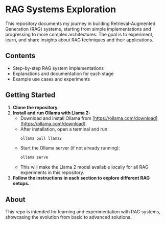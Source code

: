 # RAG Systems Exploration

This repository documents my journey in building Retrieval-Augmented Generation (RAG) systems, starting from simple implementations and progressing to more complex architectures. The goal is to experiment, learn, and share insights about RAG techniques and their applications.

## Contents

- Step-by-step RAG system implementations
- Explanations and documentation for each stage
- Example use cases and experiments

## Getting Started

1. **Clone the repository.**
2. **Install and run Ollama with Llama 2:**
    - Download and install Ollama from [https://ollama.com/download](https://ollama.com/download).
    - After installation, open a terminal and run:
      ```sh
      ollama pull llama2
      ```
    - Start the Ollama server (if not already running):
      ```sh
      ollama serve
      ```
    - This will make the Llama 2 model available locally for all RAG experiments in this repository.
3. **Follow the instructions in each section to explore different RAG setups.**

## About

This repo is intended for learning and experimentation with RAG systems, showcasing the evolution from basic to advanced solutions.
